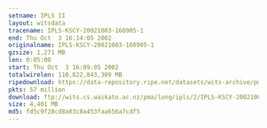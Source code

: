 ```yaml
---
setname: IPLS II
layout: witsdata
tracename: IPLS-KSCY-20021003-160905-1
end: Thu Oct  3 16:14:05 2002
originalname: IPLS-KSCY-20021003-160905-1
gzsize: 1,271 MB
len: 0:05:00
start: Thu Oct  3 16:09:05 2002
totalwirelen: 110,822,843,309 MB
ripedownload: https://data-repository.ripe.net/datasets/wits-archive/pma/long/ipls/2/IPLS-KSCY-20021003-160905-1.gz
pkts: 57 million
download: ftp://wits.cs.waikato.ac.nz/pma/long/ipls/2/IPLS-KSCY-20021003-160905-1.gz
size: 4,401 MB
md5: fd5c9f28cd8a03c8a453faa656a7cdf5
---
```

